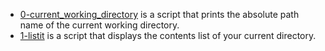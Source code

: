 - [0-current_working_directory](https://github.com/gloryodeyemi/alx-system_engineering-devops/blob/master/0x00-shell_basics/0-current_working_directory) is a script that prints the absolute path name of the current working directory.  
- [1-listit](https://github.com/gloryodeyemi/alx-system_engineering-devops/blob/master/0x00-shell_basics/1-listit) is a script that displays the contents list of your current directory.
